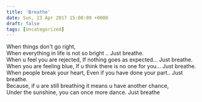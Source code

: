 ```yaml
---
title: 'Breathe'
date: Sun, 23 Apr 2017 15:08:00 +0000
draft: false
tags: [Uncategorized]
---
```


  
When things don't go right,  
When everything in life is not so bright .. Just breathe.  
When u feel you are rejected, If nothing goes as expected... Just breathe. When you are feeling blue, If u think there is no one for you... Just breathe.  
When people break your heart, Even if you have done your part.. Just breathe.  
Because, if u are still breathing it means u have another chance,  
Under the sunshine, you can once more dance. Just breathe
